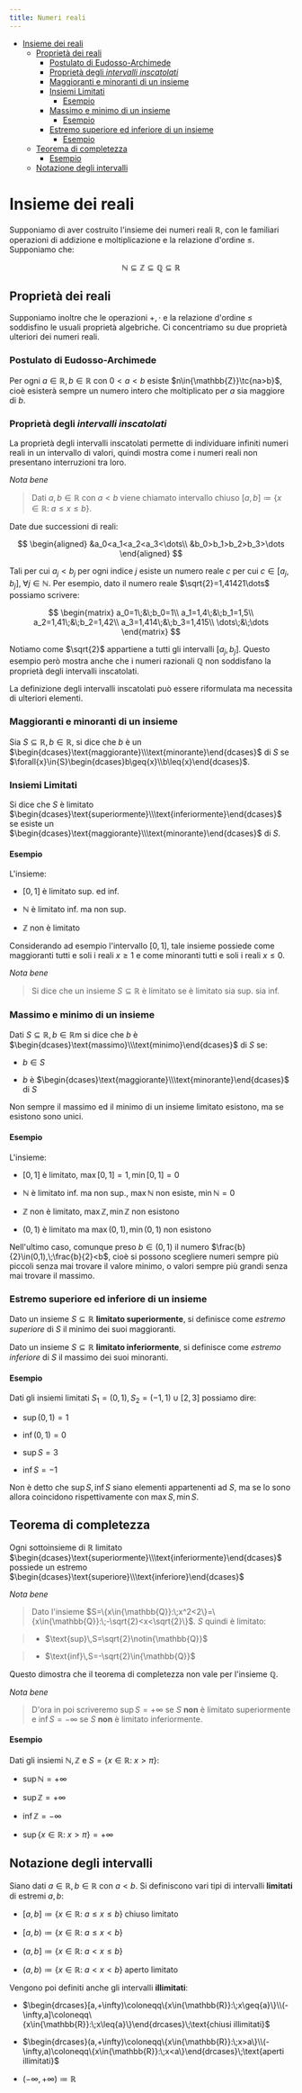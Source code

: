 ```yaml
---
title: Numeri reali
---
```


- [Insieme dei reali](#insieme-dei-reali)
  - [Proprietà dei reali](#proprietà-dei-reali)
    - [Postulato di Eudosso-Archimede](#postulato-di-eudosso-archimede)
    - [Proprietà degli *intervalli inscatolati*](#proprietà-degli-intervalli-inscatolati)
    - [Maggioranti e minoranti di un insieme](#maggioranti-e-minoranti-di-un-insieme)
    - [Insiemi Limitati](#insiemi-limitati)
      - [Esempio](#esempio)
    - [Massimo e minimo di un insieme](#massimo-e-minimo-di-un-insieme)
      - [Esempio](#esempio-1)
    - [Estremo superiore ed inferiore di un insieme](#estremo-superiore-ed-inferiore-di-un-insieme)
      - [Esempio](#esempio-2)
  - [Teorema di completezza](#teorema-di-completezza)
      - [Esempio](#esempio-3)
  - [Notazione degli intervalli](#notazione-degli-intervalli)

# Insieme dei reali

Supponiamo di aver costruito l'insieme dei numeri reali $\mathbb{R}$, con le familiari operazioni di addizione e moltiplicazione e la relazione d'ordine $\leq$. Supponiamo che:

$$
\mathbb{N}\subseteq{\mathbb{Z}\subseteq{\mathbb{Q}\subseteq{\mathbb{R}}}}
$$

## Proprietà dei reali

Supponiamo inoltre che le operazioni $+,\cdot$ e la relazione d'ordine $\leq$ soddisfino le usuali proprietà algebriche. Ci concentriamo su due proprietà ulteriori dei numeri reali.

### Postulato di Eudosso-Archimede

Per ogni $a\in{\mathbb{R}},b\in{\mathbb{R}}$ con $0<a<b$ esiste $n\in{\mathbb{Z}}\tc{na>b}$, cioè esisterà sempre un numero intero che moltiplicato per $a$ sia maggiore di $b$.

### Proprietà degli *intervalli inscatolati*

La proprietà degli intervalli inscatolati permette di individuare infiniti numeri reali in un intervallo di valori, quindi mostra come i numeri reali non presentano interruzioni tra loro.

*Nota bene*

> Dati $a,b\in{\mathbb{R}}$ con $a<b$ viene chiamato intervallo chiuso $[a,b]\coloneqq\{x\in{\mathbb{R}}:\;a\leq{x\leq{b}}\}$.

Date due successioni di reali:

$$
\begin{aligned}
  &a_0<a_1<a_2<a_3<\dots\\
  &b_0>b_1>b_2>b_3>\dots
\end{aligned}
$$

Tali per cui ${a_j<b_j}$ per ogni indice $j$ esiste un numero reale $c$ per cui $c\in{[a_j,b_j]},\;\forall{j}\in{\mathbb{N}}$. Per esempio, dato il numero reale $\sqrt{2}=1,41421\dots$ possiamo scrivere:

$$
\begin{matrix}
  a_0=1\;&\;b_0=1\\
  a_1=1,4\;&\;b_1=1,5\\
  a_2=1,41\;&\;b_2=1,42\\
  a_3=1,414\;&\;b_3=1,415\\
  \dots\;&\;\dots
\end{matrix}
$$

Notiamo come $\sqrt{2}$ appartiene a tutti gli intervalli $[a_j,b_j]$. Questo esempio però mostra anche che i numeri razionali $\mathbb{Q}$ non soddisfano la proprietà degli intervalli inscatolati.

La definizione degli intervalli inscatolati può essere riformulata ma necessita di ulteriori elementi.

### Maggioranti e minoranti di un insieme

Sia $S\subseteq{\mathbb{R}},b\in{\mathbb{R}}$, si dice che $b$ è un $\begin{dcases}\text{maggiorante}\\\text{minorante}\end{dcases}$ di $S$ se $\forall{x}\in{S}\begin{dcases}b\geq{x}\\b\leq{x}\end{dcases}$.

### Insiemi Limitati

Si dice che $S$ è limitato $\begin{dcases}\text{superiormente}\\\text{inferiormente}\end{dcases}$ se esiste un $\begin{dcases}\text{maggiorante}\\\text{minorante}\end{dcases}$ di $S$.

#### Esempio

L'insieme:

- $[0,1]$ è limitato sup. ed inf.

- $\mathbb{N}$ è limitato inf. ma non sup.

- $\mathbb{Z}$ non è limitato

Considerando ad esempio l'intervallo $[0,1]$, tale insieme possiede come maggioranti tutti e soli i reali $x\geq{1}$ e come minoranti tutti e soli i reali $x\leq{0}$.

*Nota bene*

> Si dice che un insieme $S\subseteq{\mathbb{R}}$ è limitato se è limitato sia sup. sia inf.

### Massimo e minimo di un insieme

Dati $S\subseteq{\mathbb{R}},b\in{\mathbb{R}}$m si dice che $b$ è $\begin{dcases}\text{massimo}\\\text{minimo}\end{dcases}$ di $S$ se:

- $b\in{S}$

- $b$ è $\begin{dcases}\text{maggiorante}\\\text{minorante}\end{dcases}$ di $S$ 

Non sempre il massimo ed il minimo di un insieme limitato esistono, ma se esistono sono unici.

#### Esempio

L'insieme:

- $[0,1]$ è limitato, $\text{max}\,[0,1]=1,\text{min}\,[0,1]=0$

- $\mathbb{N}$ è limitato inf. ma non sup., $\text{max}\,\mathbb{N}$ non esiste, $\text{min}\,\mathbb{N}=0$

- $\mathbb{Z}$ non è limitato, $\text{max}\,\mathbb{Z},\text{min}\,\mathbb{Z}$ non esistono

- $(0,1)$ è limitato ma $\text{max}\,(0,1),\text{min}\,(0,1)$ non esistono

Nell'ultimo caso, comunque preso $b\in(0,1)$ il numero $\frac{b}{2}\in(0,1),\;\frac{b}{2}<b$, cioè si possono scegliere numeri sempre più piccoli senza mai trovare il valore minimo, o valori sempre più grandi senza mai trovare il massimo.

### Estremo superiore ed inferiore di un insieme

Dato un insieme $S\subseteq{\mathbb{R}}$ **limitato superiormente**, si definisce come *estremo superiore* di $S$ il minimo dei suoi maggioranti.

Dato un insieme $S\subseteq{\mathbb{R}}$ **limitato inferiormente**, si definisce come *estremo inferiore* di $S$ il massimo dei suoi minoranti.

#### Esempio

Dati gli insiemi limitati $S_1=(0,1),S_2=(-1,1)\cup{[2,3]}$ possiamo dire:

- $\text{sup}\,(0,1)=1$

- $\text{inf}\,(0,1)=0$

- $\text{sup}\,S=3$

- $\text{inf}\,S=-1$

Non è detto che $\text{sup}\,S,\text{inf}\,S$ siano elementi appartenenti ad $S$, ma se lo sono allora coincidono rispettivamente con $\text{max}\,S,\text{min}\,S$.

## Teorema di completezza

Ogni sottoinsieme di $\mathbb{R}$ limitato $\begin{dcases}\text{superiormente}\\\text{inferiormente}\end{dcases}$ possiede un estremo $\begin{dcases}\text{superiore}\\\text{inferiore}\end{dcases}$

*Nota bene*

> Dato l'insieme $S=\{x\in{\mathbb{Q}}:\;x^2<2\}=\{x\in{\mathbb{Q}}:\;-\sqrt{2}<x<\sqrt{2}\}$. $S$ quindi è limitato:

> - $\text{sup}\,S=\sqrt{2}\notin{\mathbb{Q}}$

> - $\text{inf}\,S=-\sqrt{2}\in{\mathbb{Q}}$

Questo dimostra che il teorema di completezza non vale per l'insieme $\mathbb{Q}$.

*Nota bene*

> D'ora in poi scriveremo $\text{sup}\,S=+\infty$ se $S$ **non** è limitato superiormente e $\text{inf}\,S=-\infty$ se $S$ **non** è limitato inferiormente.

#### Esempio

Dati gli insiemi $\mathbb{N},\mathbb{Z}$ e $S=\{x\in{\mathbb{R}}:\;x>\pi\}$:

- $\text{sup}\,\mathbb{N}=+\infty$

- $\text{sup}\,\mathbb{Z}=+\infty$

- $\text{inf}\,\mathbb{Z}=-\infty$

- $\text{sup}\,\{x\in{\mathbb{R}}:\;x>\pi\}=+\infty$

## Notazione degli intervalli

Siano dati $a\in{\mathbb{R}},b\in{\mathbb{R}}$ con $a<b$. Si definiscono vari tipi di intervalli **limitati** di estremi $a,b$:

- $[a,b]\coloneqq\{x\in{\mathbb{R}}:\;a\leq{x\leq{b}}\}\;\text{chiuso limitato}$

- $[a,b)\coloneqq\{x\in{\mathbb{R}}:\;a\leq{x<b}\}$

- $(a,b]\coloneqq\{x\in{\mathbb{R}}:\;a<x\leq{b}\}$

- $(a,b)\coloneqq\{x\in{\mathbb{R}}:\;a<x<b\}\;\text{aperto limitato}$

Vengono poi definiti anche gli intervalli **illimitati**:

- $\begin{drcases}[a,+\infty)\coloneqq\{x\in{\mathbb{R}}:\;x\geq{a}\}\\(-\infty,a]\coloneqq\{x\in{\mathbb{R}}:\;x\leq{a}\}\end{drcases}\;\text{chiusi illimitati}$

- $\begin{drcases}(a,+\infty)\coloneqq\{x\in{\mathbb{R}}:\;x>a\}\\(-\infty,a)\coloneqq\{x\in{\mathbb{R}}:\;x<a\}\end{drcases}\;\text{aperti illimitati}$

- $(-\infty,+\infty)\coloneqq\mathbb{R}$